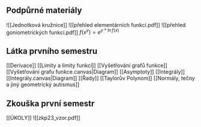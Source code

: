 ## Podpůrné materiály
![[Jednotková kružnice]]
![[přehled elementárních funkcí.pdf]]
![[přehled goniometrických funkcí.pdf]]
$f(x^y)=e^{y*\ln f(x)}$
## Látka prvního semestru
[[Derivace]]
[[Limity a limity funkcí]]
[[Vyšetřování grafů funkce]]  [[Vyšetřování grafu funkce.canvas|Diagram]]
[[Asymptoty]]
[[Integrály]] [[Integrály.canvas|Diagram]]
[[Řady]]
[[Taylorův Polynom]]
[[Normály, tečny a jiný geometrický autismus]]
## Zkouška první semestr
[[ÚKOLY]]
![[zkp23_vzor.pdf]]


